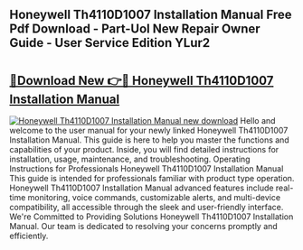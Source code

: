 ## Honeywell Th4110D1007 Installation Manual Free Pdf Download - Part-Uol New Repair Owner Guide - User Service Edition YLur2

# <h2><a href="http://bc20847.oget.top/?id=Honeywell+Th4110D1007+Installation+Manual">🔗Download New 👉🔴 Honeywell Th4110D1007 Installation Manual</a></h2>

[![Honeywell Th4110D1007 Installation Manual new download](https://i.imgur.com/5g1atiW.png)](http://bc20847.oget.top/?id=Honeywell+Th4110D1007+Installation+Manual)
Hello and welcome to the user manual for your newly linked Honeywell Th4110D1007 Installation Manual. This guide is here to help you master the functions and capabilities of your product. Inside, you will find detailed instructions for installation, usage, maintenance, and troubleshooting. Operating Instructions for Professionals Honeywell Th4110D1007 Installation Manual This guide is intended for professionals familiar with product type operation. Honeywell Th4110D1007 Installation Manual advanced features include real-time monitoring, voice commands, customizable alerts, and multi-device compatibility, all accessible through the sleek and user-friendly interface. We're Committed to Providing Solutions Honeywell Th4110D1007 Installation Manual. Our team is dedicated to resolving your concerns promptly and efficiently.
